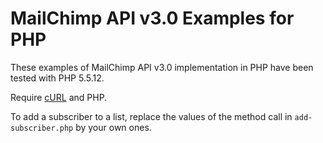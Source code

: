 # MailChimp API v3.0 Examples for PHP

These examples of MailChimp API v3.0 implementation in PHP have been tested with PHP 5.5.12.

Require [cURL](http://php.net/manual/en/book.curl.php) and PHP.

To add a subscriber to a list, replace the values of the method call in `add-subscriber.php` by your own ones.